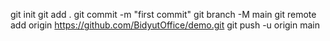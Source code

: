 git init
git add .
git commit -m "first commit"
git branch -M main
git remote add origin https://github.com/BidyutOffice/demo.git
git push -u origin main